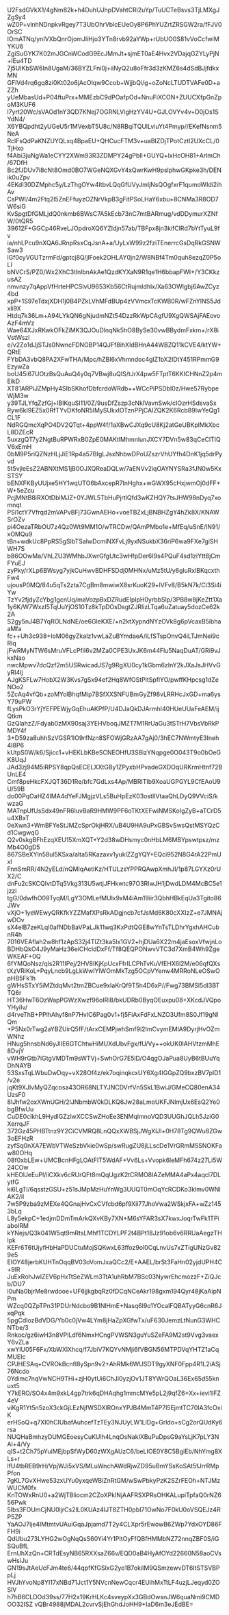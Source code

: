 U2FsdGVkX1/4gNm82k+h4DuhUJhpDVahtCRi2uYp/TuUCTeBsvs3TjLMXgJZgSy4
wZ0P+vlnhNDnpkvRgey7T3UbOhrVblcEUeOy8P6PhYUZrtZRSGW2ra/fFJV0OrSC
IOmATNq/ynIVXbQnrOjomJliHjo3YTn8rvb92aYWp+rUbUO0S81vVoCcfwiMYKU6
ZgiSuGYK7K02mJGCnWCodG9EcJMmJt+sjmET0aE4Hvx2VDajqGZYLyPjN+IEu4TD
7j5UIKbSW6In8UgaM/36BYZLFni0j+iiNyQ2u8oFfr3d3zKMZ6s4dSdBJjfdkxMN
GFiVd4rq6gq8zi0Kt02o6jAcOlqw9Ccob+WjjbQi/g+oZoNcLTUDTVAFe0D+aZZh
yUeMbasUd+P04ftuPrx+MMEzbC9dPOafpOd+NnuFiXCON+ZUUCXfpGnZpoM3KUF6
l7yrt20Wc/sVAOd1nY3QD7KNej7OGRNLVigHzYV4U+GJLOVYv4v+D0jOs1SYdN4/
X6YBQpdht2yUGeU5r1MVexbT5U8c/N8RBqiTQUlLviuYt4Pmyp//EKefNsnm5NeA
RclFsQdPaKNZUYQLxq4BpaEU+QHCucFTM3v+uaBIZDjTPotCztl2UXcCL/0TjHxo
f4Abi3juNgWa1eCYY2XWm93R3ZDMPY24gPblI+GUYQ+lxHcOH81+ArlmCh/67DfH
Bc2fJDUv7i8cNt8Omd0BO7WGeNQXGvY4xQwrKwH9pslphwGKpke3h/DENik0uZpv
4EKdI30DZMphc5y/LzThgOYw4ltbvLQqGfUVyJmIjNsQOgfxrF1qumoWIdi2ihAv
CsPWl/4m2Ftq2l5ZnEFfuyzOZNrVkpB3gFitPSoLHaY6xbu+8CNMa3R8OD7W6siG
KvSpgtDfGMLjdQ0nkmb6BWsC7A5kEcb73nC7mtBARmug/vdDDymurXZNfW/0tQR5
39612F+GGCp46RveLJOpdroXQ6YZIdjn57ab/TBFpx8jn3kifClRd7bYtTyuL9fv
ia/nhLPcu9nXQA6JRnpRsxCqJsnA+a/UyLxW99z2fziTEnerrcGsDqRkGSNWSaw3
lGf0cyVGUTzrmFd/gptcj8Q/jlFoek2OHLAY0jn2/W8NBf4Tm0quh8ezqZ0P5oLI
bNVCrS/PZ0/Wx2XhC3tlnlbnAkAe1QzdKYXaN9R1qe1H6bbapFWI+/Y3CKkzusAZ
nmvnzy7qAppVfHrteHPCSlvU9653Kb56CtRujmIdhlx/Xa63OWIgbj6AwZCyz4bd
xpP+1S97eTdxjXDH1j0B4PZkLVhMFdBUp4zVVmcxTcKWB0R/wFZnYlNS5Jdxli9X
Htdq7k36Lm+A94LYkQN6gNjudmNZt54DzzRkWpCAgfU9XgQWSAjFAEovoAzF4mVz
Wae64XJxRKwkOFkZiMK3QJOuDlnqNk5hO8BySe30vwBBydmFxkm+/rX8iVstWszl
e/v2Zo1dJjSTJs0NwncFDNOBP14QJFf8ihXIdBHnA44WBZQ11kCVE4/ktYW+QRtE
FYbDA3vbQ8PA2XFwTHA/Mpc/hZBl6xVhmndoc4glZ1bX2IDtY451RPmmG9EzywZa
boU45i67UOtzBsQuAuQ4y0q7VBwj8uQIS/tJrX4pw5FTptT6KKICHNnZ2p4mEikD
XT81ARPiJZMpHy4SIbSKhofDbfcrdoWRdb++WCcPiPSDbI0z/Hwe57RybpeWjM3w
y39TJLYfqZzfGj+IBIKquSI11/0Z/9usDfZszp3cNklVavnSwk/cIOzrHSdsvaSx
Ryw6kI9EZ5x0RfTYvDKfoNR5lMySUkxIOTznPPjCAIZQK2K6Rcb89IwYeQg1CL1F
NdRGQmcXqPO4DV2QTqt+4ppW4f/1aXBwCJXq9cU8Kj2atGeUBKplMkXbcL8DZEcR
5uxzgQT7y2NgtBuRPWRxB0ZpE0MAKtlMhmnlunJXCY7DVn5w83qCeClTIQV6xEmH
0bM9P5riQZNzHLjJiE1Rp4a57BIgLJsxNhbwDPoUZszrVhUYfh4DnK1jq5drPyvd
5t5vjleEsZ2ABNXtMS1jB0OJXQReaDQLw/7aENVv2iqOAYNYSRa3fJN0w5KxSTSY
bENXFKByUUjxe5HY1wqUTO6bAxcepR7InHghx+wGWX95cHxjwmOj0dFF+W+5eZcu
PcjMNtB8iRXOtDblMJZ+0YJWL5TbHuPjrtlQfd3wKZHQY7tsJHW98nDyq7xomnqt
PSi1ctY7Vfrqd2mVAPvBFj73GwnAEHo+voeTBZxLjBNBHZgY4hZk8X/KNAWSrOZv
pi4OezaTRbOU7z4Qz0Wt9MM1O/wTRCDw/QAmPMbo1e+MfEq/uSnE/lN91/xOMQu9
tBn+wdkUc8PpRS5gSIbTSaIwDcmiNXFvLj9yxNSukbX36riP6wa9FXe7giSHWH7S
b86OOwMa/VhLZU3WMhbJXwrGfgUtc3wHfpDer6I9s4PQuF4sd1ziYtt8jCmFYuEJ
zyPky/rXLp6BWsyg7yjkCuHwvBDHFSDdj0MHNx/uMz5tU/y6gluRxlBKqcxthFw4
ujousP0MQ/84u5qTs2zta7CgBm8mwiwX8srKuoK29+lVFv8/B5kN7k/Ci3Si4iYw
TzYv2fjdyZcYbg1gcnUq/maVozpBxDZRudElpIpH0yrbbSlp/3PB8w8jKeZtt1Xa
1y6K/W7WxzI5TqUuYjOS10Tz8kTpDOsDsgtZJRlizLTqa6uZatuay5dozCe62k2A
S2gy5nJ4B7YqROLNdNE/oe6GleKXE/+n2ktXypndNYzOVk8g6pVcaxB5ibhaaMfa
fc++Uh3c938+IoM06gyZkaIz1vwLaZuBYmdaeA/iLfSTspOnvQ4iLTJmNei9cRlq
jFwRMyNTW6sMruVFLcPfiI6v2MZa0CPE3UxJK6m44Flu5NaqDuAT/GRi9vJkxNao
nwcMpwv7dcQzf2m5USRwicadJS7g9RgXU0cy1kGbm6zInY2kJXaJsJHVvGyRI4lj
AJgKSFLw7HobX2W3Kvs7gSx94ef2Hq8WfOStPitSpflYO/pwffKHpcsg1dZeNOo2
5ZcAq4vfQb+zoMYolBhqfMip7BSfXXSNFUBmGyZf98vLRRHcJxGD+ma6ysY79uPW
fLysPkO3rYjYEFPEWjyGqEhuAKPfP/U4DJaQkDJArmhI40HUeUUaFeAEM/ijQtkm
GzQlahzZ/Fdyab0zMX90saj3YEHVboqJMZT7M1RrUaGu3tSTrH7VbsVbRkPMDY4f
3+D59za8uhhSzVGSR1IO9rfNzn8SFOWjGRzAA7gAj0/3hEC7NWmtyE3Ineh4I8P6
kUtpS0W/k6/Sjicc1+vHEKLbKBeSCNEOHfU3S8izYNqpge0O043T9o0bOeGK8UqJ
JAd3zj94M5iRPSY8qpQsECELXXtGBy1ZPyxbHPvadeGXDOqURKrmHtnf72BUnLE4
Cmf8peHkcFXJQT36D1Re/bfc7GdLxs4Ap/MBRITIb9XoaUGPGYL9CfEAoU9U/59B
do00PqOaHZ4IMA4dYeFJMgjzVLs5BuHpEzK03ostlIVtaaQhLDyQ9VVciS/kwzaG
MATnpUfUsSdx49nFR6IuvBaR9HMW9PF6oTKtXEFwiNMSKoIgZyB+aTCrD5u4XBxT
0eXwn3+WmBFYeStJMZcSprOkjHRX/uB4U9HA9uPxGBSvSwsQstMSYQzCd1CwgwqG
Q2v0skgBFhEzqXEU15XmXQT+Y2d38wDHsmyc0nHbLM6MBYpswtpsz/mzMb4O0gD5
867SBeXYln58ul5KSxa/alta5RKazaxv1yuklZZgYQY+EQci952N8G4rA22PmUxl
FnnSmRR/4N2yELd/nQMIqAetiKz/HTULzsYPPRQAwpXmhJI/1p87LGYXz0rUX2/C
dnFu2cSKCQIvtDTq5Vkg313U5wtjJFHkwtc97O3RIwJH1jDwdLDM4McBC5e1jzzi
tgG/0dwfhO09TyqM/LgY3OMLefMUlx9xM4iAm19iir3QbhHBkEqUa3Tgito86JWv
vXjO+1yeWEwyQRKfkYZZMafXPsRkADgjncb7cfJsMd6K80cXXIzZ+e7JMNAjwDOv
sX4elB7zeKLql0afNDbBaVPaLJk11wq3KxPdtQGE8wYnTsTLDhrYgxhAHCubnR4h
7016VEAflah2w8hf1zApS32j4TlZt3ka5lx1GV2+hjDUa6X22m4jaEsoxVfwjnLo
BDHbQkO4J9yMaHz36eiCHcIdDxFf/Tf8QEQPONwvVTC3d7XmB4Wh9ZgeWKEAF+0Q
6fYMQoNsz/qls2R11IPej/2HV8IKjKpUcxFfrILCPhTvKuVfEHX6l2M/e06qfQXs
tXzVRiKoL+PqyLncb9LgLkWwlYlWOmMkTzg5OCpVYenw4MRRoNLeOSwOpHB5Fk1h
gWHsSTxY5iMZtdqMvt2tmZBCue9xIaKrQf9T5h4D6xP//Fwg73BMSl5dI3BTTQ6r
HT36HwT6OzWapPGWzXwzf96oIRl8/bkUDRb0ByqOEuxpu08+XKcdJVQpoYHyiIv/
d4rveThB+PPlhAhyf8nP7HvlC6Pag0v1+fj5FiAxFdFxLNZO3Ufm8S0Jf19gNlQm
+P5Nx0rTwg2aYBZUirQ5fF/tArxCEMPjwhSmf9i2ImCvymEMlA9DyrjHvOZmWNhz
HNug5hnsbNd6yJIIE6GTChtwHiMUXdUbvFgx/fU/Vy++okUK0lAHVtzmMhE8DvjY
vWH9rGtb7iGtgVMDTm9sWTVj+SwhOrG7E5lD/O4qgOJaPua8UyB6tBUuYqDhNAYB
53SxsTqLWbuDwDqy+vX28Of4z/ek7oqinqkcxUY6Xg4IGGpZQ9bxzBV7plD1/v2e
jqKt9XJIvMyQZqcosa43OR68NLTYJNCDVrfVn5SkL1BwiJ/GMeCQ80enA34UzsF0
8IJhfw2oxXWnUGH/2lJNbmbW0kDLKQ6Jw28aLmoUKFJNlmjUx6EsQ2Ye0bgBfwUu
CuDE0cIkhL9HydlGZzlwXCCSwZHoEe3ENMqlmnoVQD3UUGhJQLh5JziG0XerrqJF
372Gz45PHBTtnz9Y2CiCVMRQ8LnQQxXWBSjJWgXlJl+0H78Tg9QWu8ZGw3oEFHzR
zyfSq0nXA7EWbVTWeSzbVkie0wSp/swRugZU8jLLscDe1VrGRmM5SNOKFaw80OHq
08f0xbLEw+UMCBcnHFgLOAtFIT5WdAF+Vv6Ls+Vvopk6leMFh674z27Li5W24COw
kHEOlJeEuPl/iiCXkv6cRUrQFt8mQqUgzK2tCRMO8IAZeMMA4aPx4aqcl7DLytfG
ki6LgTl/6qsstzGSU+z51sJMpMzHuYnWg3UUQT0mOqYcRCDKo3klmv0WNIAK2/il
7w5P9zba9zMEXe4QGnajHvCxCVfcbd6pf9Xil77JhoVwa2WSkjxFA+wZz1453bLq
L8y5ekpC+1edjmDDmTmArkQXvKBy7XN+M6sYFAR3sX7kwxJoqrTwFk1TPiaboIRM
kYNejs/Q3k041W5qt9mRtsLMhf1TCDYLPF2t4BPt18Jz91ob6v6RRUaAegzTHlpk
KEFr6T6tUjyfHbHaPDUCtuMojSQKwxL63ffoz9ol0CqLnvUs7xZTigUNzGv829e5
EIOY48jerbKUHTnOqqBV03oVomJxaQCc2/E+AAEL/brSt3FaHn02yjdUPH4C+9lR
JuExRohJwlZEV6pHxTtSeZWLm3TtA1uhRbM7BSc03NywrEhcmozzF+ZiQJcb/DU7
l0uNa0bjrMe8rwdooe+UF6jjkgbqRz0fDCqNCeAkr198gxm194Qyr48jKaAipNPm
WZcq0QZpTPn31PDUrNdcbo9B1NlHmE+Nasq6l9o1YOcalFQBATyyG6cnR6JxqPqk
5pgCdIozBdVDG/Yb0c0jVw4LYm8jHaZpXGfwTx/uF630JemzLtNunG3WHCNTbe/3
Rnkoc/gz6iwH3n8VPlLdf6NmxHCngPVWSN3guYuSZeFA9M2st9Vvg3vaexY6vZLa
xwYlU05F6Fx/XbWXlXhcq/f7JbiV7KQYvNMji6fVBGN56MTPDVqYHTZ1aCqMUEIc
CPJHESAq+CVROkBcnfl8ySpn9v2+AhRMk6WUSDT9gyXNF0Fpp4R1L2iASj76Ncdo
0Ydimc7nqVwNCH9THi+zjH0ytUi6ChJi0yzjOv1JT8YWrQOaL36Ex65d55knuxt5
Y7kERO/SO4x4m9xkL4gp7trk6qDHAqhg1mmcMYe5pL2j9qfZ6+Xx+ievi1lFZ4eV
viKgR1Yt5n5zoX3ckGjLEzNjfWSDXlROnxYPJB4MmT4P7l5EjmtTC70IA3fcOxiK
erHSoQ+q7XI0hCIUbafAuhcefTzTEy3NJUyLW1LlDg+Grldo+sCg2orQUdKy6rsa
NUQHaBmhzyDUMGEoesyCuKUlh4LnqOsNakIXBuPuDpsG9aYsLjK7pLY3NAl+4/Vy
qlS+t2Ch75pYuiMEjbpSfWyD60zWXgAUzC6/beLIOE0Y8C5BgiEb/NhYmg8XLs+r
lfU4tbREB9rH/VpjWJi5xVS/MLuWnchAWdRjwZD95uBmYSsKoSAt5fJrrRMpPfon
7gKL7GvXHwe53zxUYu0yxqeWBiZnRtGM/wSwPbkyPzK2SZrFEOh+NTJMzWUCM0fx
KnTOWxRnU0+a2WjTBliocm2CZoXPklNjAAFRSXPRsOHKALupiTpfaQ0rNZ656Pwk
5Ibs3FOUmCjNU0ljrCs2lL0KUAz4IJT8ZTH0pbI71OwNo7F0kU0oVSQEJz4RP5ZP
YaAOJ7ije4lMtmtvUAuiGqaJpjamd7T2y4CLXpr5rEwowB6ZWp7YdxOYD86FFH9i
QdUbu273LYHG2wOgNqQsS60Yi4Yr1PItOyFfQBfHMMbNZ72nnqZBF0S/iGSQuBfL
ErnUhXzQn+CRTdEsyNB65RXXsaZ66v/EQD0aB4HyAfOYd22660N58aoCVswHsiJu
GN19sJtAeUcFJm4te6/44qpfKfGSlxG2yo1B7okiIM9QSmzewvDT6ltSTSVBPpLj
HVJhYvoNp8YI17xNBd71Jct1Y5NVcnNewCqcr4EUihMxTtLF4uzjLJeqyd0ZOSlV
h7hB6CLDOd39ss/77H2x19KrHLKc4sveypXx3GBdOwsnJW6quaNmi9CMDOO32ISZ
vQBr4988jMDAL2cvrvSjEhGhdJoHH9+IaD6m3eJEdBE=
